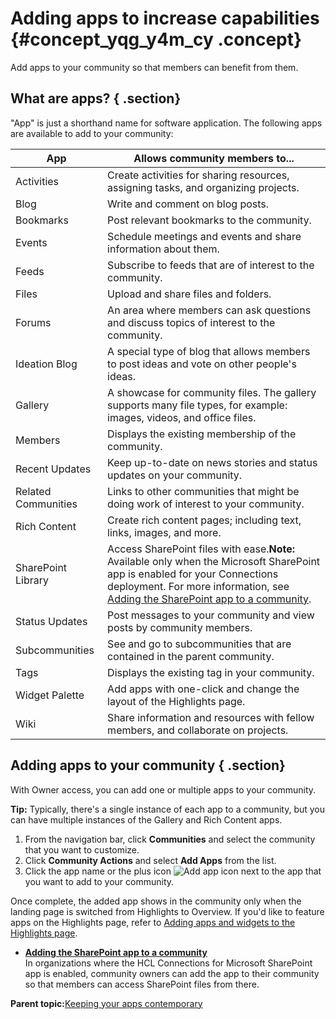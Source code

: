 # Adding apps to increase capabilities {#concept_yqg_y4m_cy .concept}

Add apps to your community so that members can benefit from them.

## What are apps? { .section}

"App" is just a shorthand name for software application. The following apps are available to add to your community:

|App|Allows community members to...|
|---|------------------------------|
|Activities|Create activities for sharing resources, assigning tasks, and organizing projects.|
|Blog|Write and comment on blog posts.|
|Bookmarks|Post relevant bookmarks to the community.|
|Events|Schedule meetings and events and share information about them.|
|Feeds|Subscribe to feeds that are of interest to the community.|
|Files|Upload and share files and folders.|
|Forums|An area where members can ask questions and discuss topics of interest to the community.|
|Ideation Blog|A special type of blog that allows members to post ideas and vote on other people's ideas.|
|Gallery|A showcase for community files. The gallery supports many file types, for example: images, videos, and office files.|
|Members|Displays the existing membership of the community.|
|Recent Updates|Keep up-to-date on news stories and status updates on your community.|
|Related Communities|Links to other communities that might be doing work of interest to your community.|
|Rich Content|Create rich content pages; including text, links, images, and more.|
|SharePoint Library|Access SharePoint files with ease.**Note:** Available only when the Microsoft SharePoint app is enabled for your Connections deployment. For more information, see [Adding the SharePoint app to a community](t_com_add_sharepoint_widget.md).|
|Status Updates|Post messages to your community and view posts by community members.|
|Subcommunities|See and go to subcommunities that are contained in the parent community.|
|Tags|Displays the existing tag in your community.|
|Widget Palette|Add apps with one-click and change the layout of the Highlights page.|
|Wiki|Share information and resources with fellow members, and collaborate on projects.|

## Adding apps to your community { .section}

With Owner access, you can add one or multiple apps to your community.

**Tip:** Typically, there's a single instance of each app to a community, but you can have multiple instances of the Gallery and Rich Content apps.

1.  From the navigation bar, click **Communities** and select the community that you want to customize.
2.  Click **Community Actions** and select **Add Apps** from the list.
3.  Click the app name or the plus icon ![Add app icon](images/add_app.png) next to the app that you want to add to your community.

Once complete, the added app shows in the community only when the landing page is switched from Highlights to Overview. If you'd like to feature apps on the Highlights page, refer to [Adding apps and widgets to the Highlights page](c_com_highlights_widgets.md).

-   **[Adding the SharePoint app to a community](../communities/t_com_add_sharepoint_widget.md)**  
In organizations where the HCL Connections for Microsoft SharePoint app is enabled, community owners can add the app to their community so that members can access SharePoint files from there.

**Parent topic:**[Keeping your apps contemporary](../communities/apps_frame.md)

